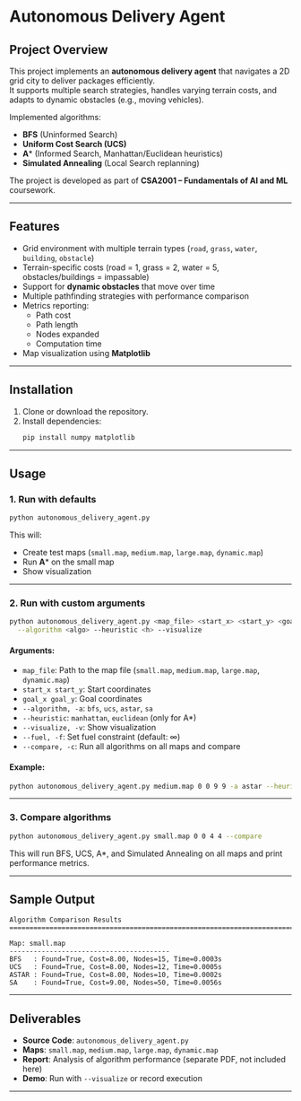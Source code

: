 # Autonomous Delivery Agent

##  Project Overview
This project implements an **autonomous delivery agent** that navigates a 2D grid city to deliver packages efficiently.  
It supports multiple search strategies, handles varying terrain costs, and adapts to dynamic obstacles (e.g., moving vehicles).

Implemented algorithms:
- **BFS** (Uninformed Search)  
- **Uniform Cost Search (UCS)**  
- **A*** (Informed Search, Manhattan/Euclidean heuristics)  
- **Simulated Annealing** (Local Search replanning)  

The project is developed as part of **CSA2001 – Fundamentals of AI and ML** coursework.  

---

##  Features
- Grid environment with multiple terrain types (`road`, `grass`, `water`, `building`, `obstacle`)  
- Terrain-specific costs (road = 1, grass = 2, water = 5, obstacles/buildings = impassable)  
- Support for **dynamic obstacles** that move over time  
- Multiple pathfinding strategies with performance comparison  
- Metrics reporting:  
  - Path cost  
  - Path length  
  - Nodes expanded  
  - Computation time  
- Map visualization using **Matplotlib**  

---


##  Installation
1. Clone or download the repository.
2. Install dependencies:
   ```bash
   pip install numpy matplotlib
   ```

---

##  Usage
### 1. Run with defaults
```bash
python autonomous_delivery_agent.py
```
This will:
- Create test maps (`small.map`, `medium.map`, `large.map`, `dynamic.map`)  
- Run **A*** on the small map  
- Show visualization  

---

### 2. Run with custom arguments
```bash
python autonomous_delivery_agent.py <map_file> <start_x> <start_y> <goal_x> <goal_y> \
  --algorithm <algo> --heuristic <h> --visualize
```

#### Arguments:
- `map_file`: Path to the map file (`small.map`, `medium.map`, `large.map`, `dynamic.map`)  
- `start_x start_y`: Start coordinates  
- `goal_x goal_y`: Goal coordinates  
- `--algorithm, -a`: `bfs`, `ucs`, `astar`, `sa`  
- `--heuristic`: `manhattan`, `euclidean` (only for A*)  
- `--visualize, -v`: Show visualization  
- `--fuel, -f`: Set fuel constraint (default: ∞)  
- `--compare, -c`: Run all algorithms on all maps and compare  

#### Example:
```bash
python autonomous_delivery_agent.py medium.map 0 0 9 9 -a astar --heuristic manhattan -v
```

---

### 3. Compare algorithms
```bash
python autonomous_delivery_agent.py small.map 0 0 4 4 --compare
```
This will run BFS, UCS, A*, and Simulated Annealing on all maps and print performance metrics.

---

##  Sample Output
```
Algorithm Comparison Results
================================================================================

Map: small.map
----------------------------------------
BFS   : Found=True, Cost=8.00, Nodes=15, Time=0.0003s
UCS   : Found=True, Cost=8.00, Nodes=12, Time=0.0005s
ASTAR : Found=True, Cost=8.00, Nodes=10, Time=0.0002s
SA    : Found=True, Cost=9.00, Nodes=50, Time=0.0056s
```

---

##  Deliverables
- **Source Code**: `autonomous_delivery_agent.py`  
- **Maps**: `small.map`, `medium.map`, `large.map`, `dynamic.map`  
- **Report**: Analysis of algorithm performance (separate PDF, not included here)  
- **Demo**: Run with `--visualize` or record execution  

---

